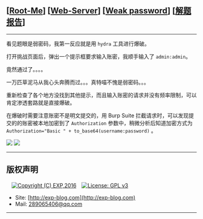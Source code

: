 ## [[Root-Me](https://www.root-me.org/)] [[Web-Server](https://www.root-me.org/en/Challenges/Web-Server/)] [[Weak password](https://www.root-me.org/en/Challenges/Web-Server/Weak-password)] [[解题报告](https://exp-blog.com/safe/ctf/rootme/web-server/weakpassword/)]

------

看见题眼是弱密码，我第一反应就是用 `hydra` 工具进行爆破。

打开挑战页面后，弹出一个提示框要求输入账密，我顺手输入了 `admin:admin`。

竟然通过了。。。。

一万匹草泥马从我心头奔腾而过。。。真特喵不愧是弱密码。。。

重新检查了各个地方没找到其他提示，而且输入账密的请求并没有频率限制，可以肯定渗透套路就是直接爆破。

在爆破时需要注意账密不是明文提交的，用 Burp Suite 拦截请求时，可以发现提交的的账密被本地加密到了 `Authorization` 参数中，稍微分析后知道加密方式为 `Authorization="Basic " + to_base64(username:password)` 。

![](https://github.com/lyy289065406/CTF-Solving-Reports/blob/master/rootme/Web-Server/%5B04%5D%20%5B10P%5D%20Weak%20password/imgs/01.png)
![](https://github.com/lyy289065406/CTF-Solving-Reports/blob/master/rootme/Web-Server/%5B04%5D%20%5B10P%5D%20Weak%20password/imgs/02.png)

------

## 版权声明

　[![Copyright (C) EXP,2016](https://img.shields.io/badge/Copyright%20(C)-EXP%202016-blue.svg)](http://exp-blog.com)　[![License: GPL v3](https://img.shields.io/badge/License-GPL%20v3-blue.svg)](https://www.gnu.org/licenses/gpl-3.0)
  

- Site: [http://exp-blog.com](http://exp-blog.com) 
- Mail: <a href="mailto:289065406@qq.com?subject=[EXP's Github]%20Your%20Question%20（请写下您的疑问）&amp;body=What%20can%20I%20help%20you?%20（需要我提供什么帮助吗？）">289065406@qq.com</a>


------
